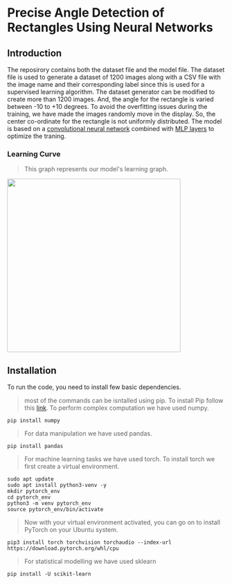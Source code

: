 # Precise Angle Detection of Rectangles Using Neural Networks
## Introduction
The reposirory contains both the dataset file and the model file. The dataset file is used to generate a dataset of 1200 images along with a CSV file with the image name and their corresponding label since this is used for a supervised learning algorithm. The dataset generator can be modified to create more than 1200 images. And, the angle for the rectangle is varied between -10 to +10 degrees. To avoid the overfitting issues during the training, we have made the images randomly move in the display. So, the center co-ordinate for the rectangle is not uniformly distributed. The model is based on a [convolutional neural network](https://en.wikipedia.org/wiki/Convolutional_neural_network) combined with [MLP layers](https://en.wikipedia.org/wiki/Multilayer_perceptron) to optimize the traning.

### Learning Curve
>This graph represents our model's learning graph.

<img src="https://github.com/rabiaf183/precise-angle-detection-using-NeuralNetworks/assets/58448531/b0792525-9cf9-431a-a984-7692dac63e4d" width="400"/>
 
## Installation 
To run the code, you need to install few basic dependencies.
>most of the commands can be isntalled using pip.
>To install Pip follow this [link](https://pip.pypa.io/en/stable/installation/).
> To perform complex computation we have used numpy.

```
pip install numpy
```
> For data manipulation we have used pandas.
```
pip install pandas
```
> For machine learning tasks we have used torch. To install torch we first create a virtual environment.
 ```
sudo apt update
sudo apt install python3-venv -y
mkdir pytorch_env
cd pytorch_env
python3 -m venv pytorch_env
source pytorch_env/bin/activate
```
>Now with your virtual environment activated, you can go on to install PyTorch on your Ubuntu system.
```
pip3 install torch torchvision torchaudio --index-url https://download.pytorch.org/whl/cpu
```
> For statistical modelling we have used sklearn
```
pip install -U scikit-learn
```




 


